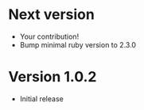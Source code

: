# Next version
- Your contribution!
- Bump minimal ruby version to 2.3.0

# Version 1.0.2
- Initial release

